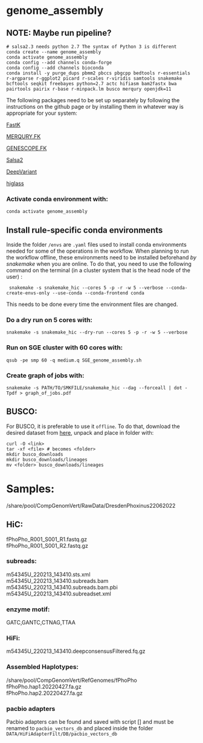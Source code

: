 # genome_assembly

## NOTE: Maybe run pipeline?

```
# salsa2.3 needs python 2.7 The syntax of Python 3 is different
conda create --name genome_assembly
conda activate genome_assembly
conda config --add channels conda-forge
conda config --add channels bioconda  
conda install -y purge_dups pbmm2 pbccs pbgcpp bedtools r-essentials r-argparse r-ggplot2 picard r-scales r-viridis samtools snakemake bcftools seqkit freebayes python=2.7 actc hifiasm bam2fastx bwa pairtools pairix r-base r-minpack.lm busco merqury openjdk=11
```

The following packages need to be set up separately by following the instructions on the github page or by installing them in whatever way is appropriate for your system:

[FastK](https://github.com/thegenemyers/FASTK) 

[MERQURY.FK](https://github.com/thegenemyers/MERQURY.FK) 

[GENESCOPE.FK](https://github.com/thegenemyers/GENESCOPE.FK) 

[Salsa2](https://github.com/VGP/vgp-assembly/tree/master/pipeline/salsa)

[DeepVariant](https://github.com/google/deepvariant)  

[higlass](https://github.com/higlass/higlass)  

### Activate conda environment with:
``` 
conda activate genome_assembly
```



## Install rule-specific conda environments
Inside the folder `/envs` are `.yaml` files used to install conda environments needed for some of the operations in the workflow. When planning to run the workflow offline, these environments need to be installed beforehand _by snakemake_ when you are online. To do that, you need to use the following command on the terminal (in a cluster system that is the head node of the user) :

```
 snakemake -s snakemake_hic --cores 5 -p -r -w 5 --verbose --conda-create-envs-only --use-conda --conda-frontend conda
```
This needs to be done every time the environment files are changed.

### Do a dry run on 5 cores with:
```
snakemake -s snakemake_hic --dry-run --cores 5 -p -r -w 5 --verbose
```


### Run on SGE cluster with 60 cores with:
```
qsub -pe smp 60 -q medium.q SGE_genome_assembly.sh
```

### Create graph of jobs with:
```
snakemake -s PATH/TO/SMKFILE/snakemake_hic --dag --forceall | dot -Tpdf > graph_of_jobs.pdf
```
## BUSCO:

For BUSCO, it is preferable to use it `offline`. To do that, download the desired dataset from [here](https://busco-data.ezlab.org/v5/data/lineages/), unpack and place in folder with:
```
curl -O <link>
tar -xf <file> # becomes <folder>
mkdir busco_downloads
mkdir busco_downloads/lineages
mv <folder> busco_downloads/lineages
```


# Samples:
/share/pool/CompGenomVert/RawData/DresdenPhoxinus22062022

## HiC:
fPhoPho_R001_S001_R1.fastq.gz  
fPhoPho_R001_S001_R2.fastq.gz  

### subreads:  
m54345U_220213_143410.sts.xml  
m54345U_220213_143410.subreads.bam  
m54345U_220213_143410.subreads.bam.pbi  
m54345U_220213_143410.subreadset.xml  

### enzyme motif:  
GATC,GANTC,CTNAG,TTAA  

### HiFi:  
m54345U_220213_143410.deepconsensusFiltered.fq.gz  

### Assembled Haplotypes:  
/share/pool/CompGenomVert/RefGenomes/fPhoPho  
fPhoPho.hap1.20220427.fa.gz  
fPhoPho.hap2.20220427.fa.gz  

### pacbio adapters
Pacbio adapters can be found and saved with script [] and must be renamed to `pacbio_vectors_db` and placed inside the folder `DATA/HiFiAdapterFilt/DB/pacbio_vectors_db`
